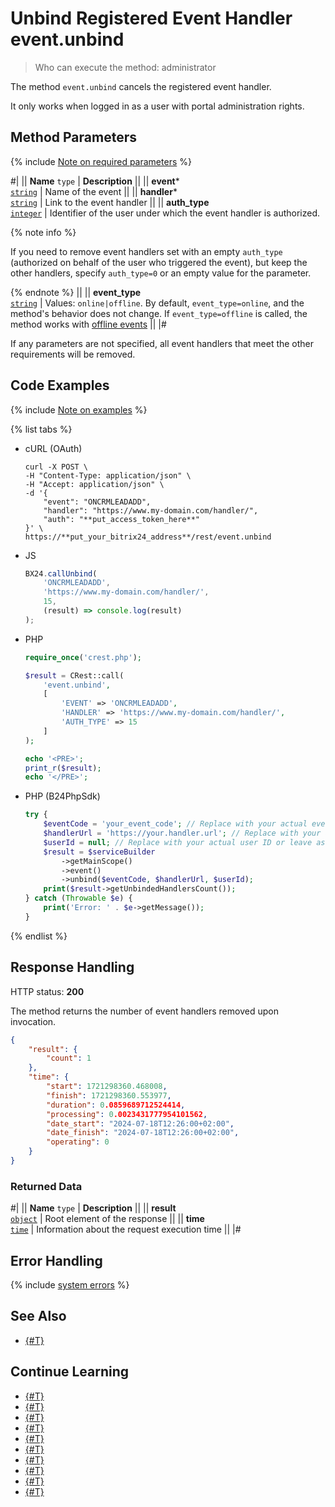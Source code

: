 # Unbind Registered Event Handler event.unbind

> Who can execute the method: administrator

The method `event.unbind` cancels the registered event handler.

It only works when logged in as a user with portal administration rights.

## Method Parameters

{% include [Note on required parameters](../../_includes/required.md) %}

#|
|| **Name**
`type` | **Description** ||
|| **event***  
[`string`](../data-types.md) | Name of the event ||
|| **handler***  
[`string`](../data-types.md) | Link to the event handler ||
|| **auth_type**  
[`integer`](../data-types.md) | Identifier of the user under which the event handler is authorized.

{% note info %}

If you need to remove event handlers set with an empty `auth_type` (authorized on behalf of the user who triggered the event), but keep the other handlers, specify `auth_type=0` or an empty value for the parameter.

{% endnote %} 
||
|| **event_type**  
[`string`](../data-types.md) | Values: `online|offline`. By default, `event_type=online`, and the method's behavior does not change. If `event_type=offline` is called, the method works with [offline events](./offline-events.md) ||
|#

If any parameters are not specified, all event handlers that meet the other requirements will be removed.

## Code Examples

{% include [Note on examples](../../_includes/examples.md) %}

{% list tabs %}

- cURL (OAuth)

    ```curl
    curl -X POST \
    -H "Content-Type: application/json" \
    -H "Accept: application/json" \
    -d '{
        "event": "ONCRMLEADADD",
        "handler": "https://www.my-domain.com/handler/",
        "auth": "**put_access_token_here**"
    }' \
    https://**put_your_bitrix24_address**/rest/event.unbind
    ```

- JS

    ```js
    BX24.callUnbind(
        'ONCRMLEADADD',
        'https://www.my-domain.com/handler/',
        15,
        (result) => console.log(result)
    );
    ```

- PHP

    ```php
    require_once('crest.php');

    $result = CRest::call(
        'event.unbind',
        [
            'EVENT' => 'ONCRMLEADADD',
            'HANDLER' => 'https://www.my-domain.com/handler/',
            'AUTH_TYPE' => 15
        ]
    );

    echo '<PRE>';
    print_r($result);
    echo '</PRE>';
    ```

- PHP (B24PhpSdk)

    ```php        
    try {
        $eventCode = 'your_event_code'; // Replace with your actual event code
        $handlerUrl = 'https://your.handler.url'; // Replace with your actual handler URL
        $userId = null; // Replace with your actual user ID or leave as null
        $result = $serviceBuilder
            ->getMainScope()
            ->event()
            ->unbind($eventCode, $handlerUrl, $userId);
        print($result->getUnbindedHandlersCount());
    } catch (Throwable $e) {
        print('Error: ' . $e->getMessage());
    }
    ```

{% endlist %}

## Response Handling

HTTP status: **200**

The method returns the number of event handlers removed upon invocation.

```json
{
    "result": {
        "count": 1
    },
    "time": {
        "start": 1721298360.468008,
        "finish": 1721298360.553977,
        "duration": 0.0859689712524414,
        "processing": 0.0023431777954101562,
        "date_start": "2024-07-18T12:26:00+02:00",
        "date_finish": "2024-07-18T12:26:00+02:00",
        "operating": 0
    }
}
```

### Returned Data

#|
|| **Name**
`type` | **Description** ||
|| **result**  
[`object`](../data-types.md) | Root element of the response ||
|| **time**  
[`time`](../data-types.md) | Information about the request execution time ||
|#

## Error Handling

{% include [system errors](../../_includes/system-errors.md) %}

## See Also

- [{#T}](../bx24-js-sdk/how-to-call-rest-methods/bx24-call-unbind.md)

## Continue Learning

- [{#T}](./events.md)
- [{#T}](./event-bind.md)
- [{#T}](./event-get.md)
- [{#T}](./safe-event-handlers.md)
- [{#T}](./offline-events.md)
- [{#T}](./event-offline-list.md)
- [{#T}](./event-offline-get.md)
- [{#T}](./event-offline-clear.md)
- [{#T}](./event-offline-error.md)
- [{#T}](./on-offline-event.md)